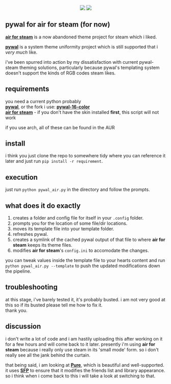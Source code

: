 <p align=center>
<a href="./LICENSE.md"><img src="https://img.shields.io/badge/license-MIT-pink.svg"></a>
<a href="https://discordapp.com/users/98584936050626560"><img src="https://img.shields.io/badge/discord-DMs-pink.svg"></a>
</p>

## pywal for air for steam (for now)

__[air for steam](https://github.com/airforsteam/Air-for-Steam)__ is a now abandoned theme project for steam which i liked.  

__[pywal](https://github.com/dylanaraps/pywal)__ is a system theme uniformity project which is still supported that i _very much_ like. 

i've been spurred into action by my dissatisfaction with current pywal-steam theming solutions, particularly because pywal's templating system doesn't support the kinds of RGB codes steam likes.

## requirements

you need a current python probably  
__[pywal](https://github.com/dylanaraps/pywal)__, or the fork i use: __[pywal-16-color](https://github.com/sonjiku/pywal)__   
__[air for steam](https://github.com/airforsteam/Air-for-Steam)__ - if you don't have the skin installed __first__, this script will not work  

if you use arch, all of these can be found in the AUR

## install

i think you just clone the repo to somewhere tidy where you can reference it later and just run `pip install -r requirement`.

## execution

just run `python pywal_air.py` in the directory and follow the prompts.

## what does it do exactly

1. creates a folder and config file for itself in your `.config` folder. 
2. prompts you for the location of some file/dir locations. 
3. moves its template file into your template folder.  
4. refreshes pywal.  
5. creates a symlink of the cached pywal output of that file to where __air for steam__ keeps its theme files.  
6. modifies __air for steam__'s `config.ini` to accomodate the changes.

you can tweak values inside the template file to your hearts content and run `python pywal_air.py --template` to push the updated modifications down the pipeline. 

## troubleshooting

at this stage, i've barely tested it, it's probably busted. i am not very good at this so if its busted please tell me how to fix it.  
thank you.

## discussion

i don't write a lot of code and i am hastily uploading this after working on it for a few hours and will come back to it later. presently i'm using __air for steam__ because i really only use steam in its 'small mode' form. so i don't really see all the jank behind the curtain.

that being said, i am looking at __[Pure](https://github.com/Snudgee/Pure)__, which is beautiful and well-supported. it uses __[SFP](https://github.com/PhantomGamers/SFP#sfp-formerly-steamfriendspatcher)__ to ensure that it modifies the friends list and library appearance. so i think when i come back to this i will take a look at switching to that.
